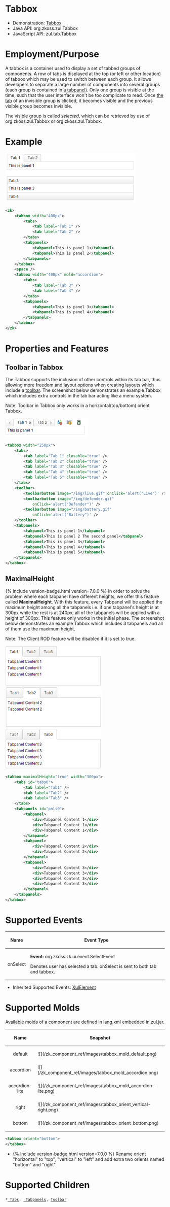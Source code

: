

# Tabbox

- Demonstration: [Tabbox](http://www.zkoss.org/zkdemo/tabbox)
- Java API: <javadoc>org.zkoss.zul.Tabbox</javadoc>
- JavaScript API: <javadoc directory="jsdoc">zul.tab.Tabbox</javadoc>


# Employment/Purpose

A tabbox is a container used to display a set of tabbed groups of
components. A row of tabs is displayed at the top (or left or other
location) of tabbox which may be used to switch between each group. It
allows developers to separate a large number of components into several
groups (each group is contained in [a tabpanel]({{site.baseurl}}/zk_component_ref/containers/tabbox/tabpanel)).
Only one group is visible at the time, such that the user interface
won't be too complicate to read. Once [the tab]({{site.baseurl}}/zk_component_ref/containers/tabbox/tab) of an
invisible group is clicked, it becomes visible and the previous visible
group becomes invisible.

The visible group is called *selected*, which can be retrieved by use of
<javadoc method="getSelectedPanel()">org.zkoss.zul.Tabbox</javadoc> or
<javadoc method="getSelectedIndex()">org.zkoss.zul.Tabbox</javadoc>.

# Example

![](/zk_component_ref/images/ZKComRef_Tabbox_Examples.PNG)

```xml
<zk>
    <tabbox width="400px">
        <tabs>
            <tab label="Tab 1" />
            <tab label="Tab 2" />
        </tabs>
        <tabpanels>
            <tabpanel>This is panel 1</tabpanel>
            <tabpanel>This is panel 2</tabpanel>
        </tabpanels>
    </tabbox>
    <space />
    <tabbox width="400px" mold="accordion">
        <tabs>
            <tab label="Tab 3" />
            <tab label="Tab 4" />
        </tabs>
        <tabpanels>
            <tabpanel>This is panel 3</tabpanel>
            <tabpanel>This is panel 4</tabpanel>
        </tabpanels>
    </tabbox>
</zk>
```

# Properties and Features

## Toolbar in Tabbox

The Tabbox supports the inclusion of other controls within its tab bar,
thus allowing more freedom and layout options when creating layouts
which include a
[toolbar]({{site.baseurl}}/zk_component_ref/essential_components/toolbar).
The screenshot below demonstrates an example Tabbox which includes extra
controls in the tab bar acting like a menu system.

Note: Toolbar in Tabbox only works in a horizontal(top/bottom) orient
Tabbox.

![](/zk_component_ref/images/ZKComRef_Tabbox_Toolbar_Examples.png)

```xml
<tabbox width="250px">
    <tabs>
        <tab label="Tab 1" closable="true" />
        <tab label="Tab 2" closable="true" />
        <tab label="Tab 3" closable="true" />
        <tab label="Tab 4" closable="true" />
        <tab label="Tab 5" closable="true" />
    </tabs>
    <toolbar>
        <toolbarbutton image="/img/live.gif" onClick='alert("Live")' />
        <toolbarbutton image="/img/defender.gif"
            onClick='alert("Defender")' />
        <toolbarbutton image="/img/battery.gif"
            onClick='alert("Battery")' />
    </toolbar>
    <tabpanels>
        <tabpanel>This is panel 1</tabpanel>
        <tabpanel>This is panel 2 The second panel</tabpanel>
        <tabpanel>This is panel 3</tabpanel>
        <tabpanel>This is panel 4</tabpanel>
        <tabpanel>This is panel 5</tabpanel>
    </tabpanels>
</tabbox>
```

## MaximalHeight

{% include version-badge.html version=7.0.0 %} In order to solve the problem where
each tabpanel have different heights, we offer this feature called
**MaximalHeight**. With this feature, every Tabpanel will be applied the
maximum height among all the tabpanels i.e. if one tabpanel's height is
at 300px while the rest is at 240px, all of the tabpanels will be
applied with a height of 300px. This feature only works in the initial
phase. The screenshot below demonstrates an example Tabbox which
includes 3 tabpanels and all of them use the maximum height.

Note: The Client ROD feature will be disabled if it is set to true.

![](/zk_component_ref/images/tabbox_maximalHeight_0.png)![](/zk_component_ref/images/tabbox_maximalHeight_1.png)![](/zk_component_ref/images/tabbox_maximalHeight_2.png)

```xml
<tabbox maximalHeight="true" width="300px">
    <tabs id="tabs0">
        <tab label="Tab1" />
        <tab label="Tab2" />
        <tab label="Tab3" />
    </tabs>
    <tabpanels id="pnls0">
        <tabpanel>
            <div>Tabpanel Content 1</div>
            <div>Tabpanel Content 1</div>
            <div>Tabpanel Content 1</div>
        </tabpanel>
        <tabpanel>
            <div>Tabpanel Content 2</div>
            <div>Tabpanel Content 2</div>
        </tabpanel>
        <tabpanel>
            <div>Tabpanel Content 3</div>
            <div>Tabpanel Content 3</div>
            <div>Tabpanel Content 3</div>
            <div>Tabpanel Content 3</div>
        </tabpanel>
    </tabpanels>
</tabbox>
```

# Supported Events

<table>
<thead>
<tr class="header">
<th><center>
<p>Name</p>
</center></th>
<th><center>
<p>Event Type</p>
</center></th>
</tr>
</thead>
<tbody>
<tr class="odd">
<td><center>
<p>onSelect</p>
</center></td>
<td><p><strong>Event:</strong>
<javadoc>org.zkoss.zk.ui.event.SelectEvent</javadoc></p>
<p>Denotes user has selected a tab. onSelect is sent to both tab and
tabbox.</p></td>
</tr>
</tbody>
</table>

- Inherited Supported Events: [ XulElement]({{site.baseurl}}/zk_component_ref/base_components/xulelement#Supported_Events)

# Supported Molds

Available molds of a component are defined in lang.xml embedded in
zul.jar.

<table>
<thead>
<tr class="header">
<th><center>
<p>Name</p>
</center></th>
<th><center>
<p>Snapshot</p>
</center></th>
</tr>
</thead>
<tbody>
<tr class="odd">
<td><center>
<p>default</p>
</center></td>
<td>![](/zk_component_ref/images/tabbox_mold_default.png)</td>
</tr>
<tr class="even">
<td><center>
<p>accordion</p>
</center></td>
<td>![](/zk_component_ref/images/tabbox_mold_accordion.png)</td>
</tr>
<tr class="odd">
<td><center>
<p>accordion-lite</p>
</center></td>
<td><p>![](/zk_component_ref/images/tabbox_mold_accordion-lite.png)</td>
</tr>
<tr class="odd">
<td><center>
<p>right</p>
</center></td>
<td>![](/zk_component_ref/images/tabbox_orient_vertical-right.png)</td>
</tr>
<tr class="even">
<td><center>
<p>bottom</p>
</center></td>
<td>![](/zk_component_ref/images/tabbox_orient_bottom.png‎)</td>
</tr>
</tbody>
</table>

```xml
<tabbox orient="bottom">
</tabbox>
```

- {% include version-badge.html version=7.0.0 %} Rename orient "horizontal" to
  "top", "vertical" to "left" and add extra two orients named "bottom"
  and "right"

# Supported Children

`*`[` Tabs`]({{site.baseurl}}/zk_component_ref/containers/tabbox/tabs)`, `[` Tabpanels`]({{site.baseurl}}/zk_component_ref/containers/tabbox/tabpanels)`, `[`Toolbar`]({{site.baseurl}}/zk_component_ref/essential_components/toolbar)


